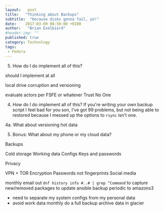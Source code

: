 ```yaml
---
layout:   post
title:   "Thinking about Backups"
subtitle:  "because disks gonna fail, yo!"
date:    2017-03-09 08:50:00 +0100
author:   "Brian Exelbierd"
#header-img: ""
published: true
category: Technology
tags:
 - Fedora
---
```


5. How do I do implement all of this?

should I implement at all

local drive corruption and versioning

evaluate actors per FSFE or whatever
Trust No One

4. How do I do implement all of this?
If you're writing your own backup script I feel bad for you son,
I've got 99 problems,
but not being able to restored because I messed up the options to `rsync` isn't one.

4a. What about versioning hot data

5. Bonus: What about my phone or my cloud data?


Backups

Cold storage
Working data
Configs
Keys and passwords

Privacy

VPN + TOR
Encryption
Passwords not fingerprints
Social media

monthly email out `dnf history info #..# | grep ^Command` to capture new/removed packages to update ansible
backup periodic to amazons3
  - need to separate my system configs from my personal data
  - avoid work data
monthly do a full backup
archive data in glacier
